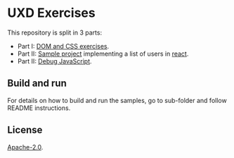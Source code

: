 # UXD Exercises

This repository is split in 3 parts:
* Part I: [DOM and CSS exercises](1-practical-exercises/README.md).
* Part II: [Sample project](2-sample-project/README.md) implementing a list of users in [react](https://github.com/facebook/react/).
* Part II: [Debug JavaScript](3-practical-questions/README.md).

## Build and run
For details on how to build and run the samples, go to sub-folder and follow README instructions.

## License
[Apache-2.0](LICENSE).